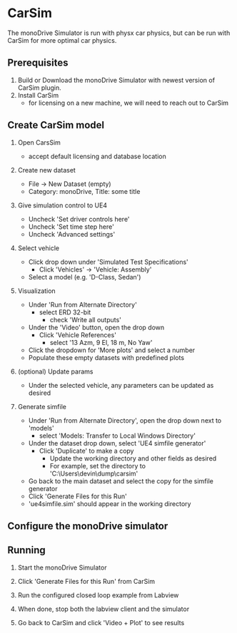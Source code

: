 # CarSim

The monoDrive Simulator is run with physx car physics, but can be run with CarSim for more optimal car physics. 

## Prerequisites

1. Build or Download the monoDrive Simulator with newest version of CarSim plugin.
1. Install CarSim 
    - for licensing on a new machine, we will need to reach out to CarSim

## Create CarSim model

1. Open CarsSim
    - accept default licensing and database location

1. Create new dataset
    - File → New Dataset (empty)
    - Category: monoDrive, Title: some title

1. Give simulation control to UE4
    - Uncheck 'Set driver controls here'
    - Uncheck 'Set time step here'
    - Uncheck 'Advanced settings'

1. Select vehicle
    - Click drop down under 'Simulated Test Specifications'
        - Click 'Vehicles' → 'Vehicle: Assembly'
    - Select a model (e.g. 'D-Class, Sedan')

1. Visualization
    - Under 'Run from Alternate Directory'
        - select ERD 32-bit 
            - check 'Write all outputs'
    - Under the 'Video' button, open the drop down
        - Click 'Vehicle References'
            - select '13 Azm, 9 El, 18 m, No Yaw'
    - Click the dropdown for 'More plots' and select a number
    - Populate these empty datasets with predefined plots

1. (optional) Update params 
    - Under the selected vehicle, any parameters can be updated as desired

1. Generate simfile
    - Under 'Run from Alternate Directory', open the drop down next to 'models' 
        - select 'Models: Transfer to Local Windows Directory'
    - Under the dataset drop down, select 'UE4 simfile generator'
        - Click 'Duplicate' to make a copy
            - Update the working directory and other fields as desired
            - For example, set the directory to 'C:\Users\devin\dump\carsim'
    - Go back to the main dataset and select the copy for the simfile generator
    - Click 'Generate Files for this Run'
    - 'ue4simfile.sim' should appear in the working directory


## Configure the monoDrive simulator
<!-- Open the Labview closed loop mode example
Edit the simulator configuration
Under 'ego_config' set:
"vehicle_dynamics": "carsim"
 "sim_file": "C:\\Users\\you\\path\\to\\ue4simfile.sim" -->

## Running
1. Start the monoDrive Simulator

1. Click 'Generate Files for this Run' from CarSim

1. Run the configured closed loop example from Labview

1. When done, stop both the labview client and the simulator

1. Go back to CarSim and click 'Video + Plot' to see results



